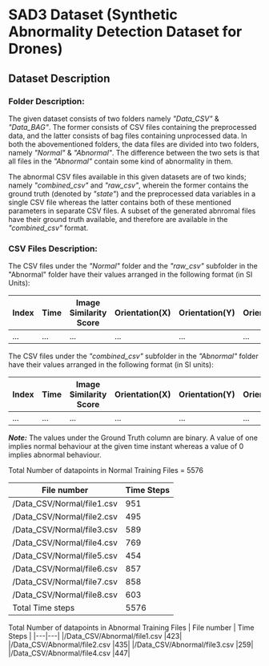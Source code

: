 # SAD3 Dataset (Synthetic Abnormality Detection Dataset for Drones)

## Dataset Description

### Folder Description:

The given dataset consists of two folders namely _"Data_CSV"_ & _"Data_BAG"_. The former consists of CSV files containing the preprocessed data, and the latter consists of bag files containing unprocessed data. In both the abovementioned folders, the data files are divided into two folders, namely _"Normal"_ & _"Abnormal"_. The difference between the two sets is that all files in the _"Abnormal"_ contain some kind of abnormality in them. 

The abnormal CSV files available in this given datasets are of two kinds; namely _"combined_csv"_ and _"raw_csv"_, wherein the former contains the ground truth (denoted by _"state"_) and the preprocessed data variables in a single CSV file whereas the latter contains both of these mentioned parameters in separate CSV files. A subset of the generated abnromal files have their ground truth available, and therefore are available in the _"combined_csv"_ format.



### CSV Files Description:

The CSV files under the _"Normal"_ folder and the _"raw_csv"_ subfolder in the "Abnormal" folder have their values arranged in the following format (in SI Units):


| Index | Time | Image Similarity Score | Orientation(X) | Orientation(Y) | Orientation(Z) | Orientation(W) | Angular Velocity(X) | Angular Velocity(Y) | Angular Velocity(Z) | Linear Acceleration(X) | Linear Acceleration(Y) | Linear Acceleration(Z) | 
| --- | --- | --- | --- | --- | --- | --- | --- | --- | --- | --- | --- | --- | 
| ... | ... | ... | ... | ... | ... | ... | ... | ... | ... | ... | ... | ... |

The CSV files under the _"combined_csv"_ subfolder in the _"Abnormal"_ folder have their values arranged in the following format (in SI units):


| Index | Time | Image Similarity Score | Orientation(X) | Orientation(Y) | Orientation(Z) | Orientation(W) | Angular Velocity(X) | Angular Velocity(Y) | Angular Velocity(Z) | Linear Acceleration(X) | Linear Acceleration(Y) | Linear Acceleration(Z) | Ground Truth | 
| --- | --- | --- | --- | --- | --- | --- | --- | --- | --- | --- | --- | --- | --- |
| ... | ... | ... | ... | ... | ... | ... | ... | ... | ... | ... | ... | ... | ... |



**_Note:_** The values under the Ground Truth column are binary. A value of one implies normal behaviour at the given time instant whereas a value of 0 implies abnormal behaviour.



Total Number of datapoints in Normal Training Files = 5576

| File number | Time Steps |
|---|---|
|/Data_CSV/Normal/file1.csv  |951|
|/Data_CSV/Normal/file2.csv  |495|
|/Data_CSV/Normal/file3.csv |589|
|/Data_CSV/Normal/file4.csv |769|
|/Data_CSV/Normal/file5.csv |454|
|/Data_CSV/Normal/file6.csv  |857|
|/Data_CSV/Normal/file7.csv  |858|
|/Data_CSV/Normal/file8.csv  |603|
|Total Time steps | 5576|

Total Number of datapoints in Abnormal Training Files
| File number | Time Steps |
|---|---|
|/Data_CSV/Abnormal/file1.csv   |423|
|/Data_CSV/Abnormal/file2.csv |435|
|/Data_CSV/Abnormal/file3.csv |259|
|/Data_CSV/Abnormal/file4.csv  |447|
